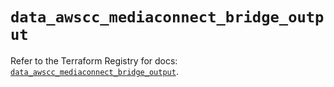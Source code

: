 # `data_awscc_mediaconnect_bridge_output`

Refer to the Terraform Registry for docs: [`data_awscc_mediaconnect_bridge_output`](https://registry.terraform.io/providers/hashicorp/awscc/0.70.0/docs/data-sources/mediaconnect_bridge_output).
